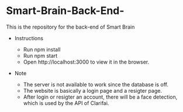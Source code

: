 # Smart-Brain-Back-End-
This is the repository for the back-end of Smart Brain

- Instructions
  - Run npm install
  - Run npm start
  - Open http://localhost:3000 to view it in the browser.

- Note
  - The server is not available to work since the database is off.
  - The website is basically a login page and a resigter page.
  - After login or resigter an account, there will be a face detection, which is used by the API of Clarifai. 
